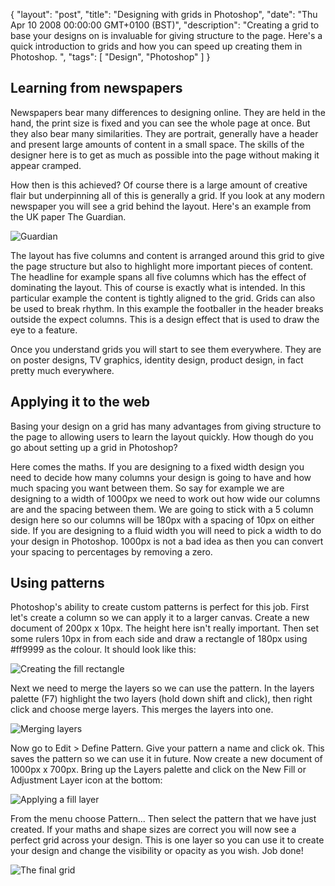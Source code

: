 {
  "layout": "post",
  "title": "Designing with grids in Photoshop",
  "date": "Thu Apr 10 2008 00:00:00 GMT+0100 (BST)",
  "description": "Creating a grid to base your designs on is invaluable for giving structure to the page. Here's a quick introduction to grids and how you can speed up creating them in Photoshop. ",
  "tags": [
    "Design",
    "Photoshop"
  ]
}

## Learning from newspapers

Newspapers bear many differences to designing online. They are held in the hand, the print size is fixed and you can see the whole page at once. But they also bear many similarities. They are portrait, generally have a header and present large amounts of content in a small space. The skills of the designer here is to get as much as possible into the page without making it appear cramped.

How then is this achieved? Of course there is a large amount of creative flair but underpinning all of this is generally a grid. If you look at any modern newspaper you will see a grid behind the layout. Here's an example from the UK paper The Guardian.

![Guardian][1] 

The layout has five columns and content is arranged around this grid to give the page structure but also to highlight more important pieces of content. The headline for example spans all five columns which has the effect of dominating the layout. This of course is exactly what is intended. In this particular example the content is tightly aligned to the grid. Grids can also be used to break rhythm. In this example the footballer in the header breaks outside the expect columns. This is a design effect that is used to draw the eye to a feature.

Once you understand grids you will start to see them everywhere. They are on poster designs, TV graphics, identity design, product design, in fact pretty much everywhere.

## Applying it to the web

Basing your design on a grid has many advantages from giving structure to the page to allowing users to learn the layout quickly. How though do you go about setting up a grid in Photoshop?

Here comes the maths. If you are designing to a fixed width design you need to decide how many columns your design is going to have and how much spacing you want between them. So say for example we are designing to a width of 1000px we need to work out how wide our columns are and the spacing between them. We are going to stick with a 5 column design here so our columns will be 180px with a spacing of 10px on either side. If you are designing to a fluid width you will need to pick a width to do your design in Photoshop. 1000px is not a bad idea as then you can convert your spacing to percentages by removing a zero.

## Using patterns

Photoshop's ability to create custom patterns is perfect for this job. First let's create a column so we can apply it to a larger canvas. Create a new document of 200px x 10px. The height here isn't really important. Then set some rulers 10px in from each side and draw a rectangle of 180px using #ff9999 as the colour. It should look like this:

![Creating the fill rectangle][2] 

Next we need to merge the layers so we can use the pattern. In the layers palette (F7) highlight the two layers (hold down shift and click), then right click and choose merge layers. This merges the layers into one.

![Merging layers][3] 

Now go to Edit > Define Pattern. Give your pattern a name and click ok. This saves the pattern so we can use it in future. Now create a new document of 1000px x 700px. Bring up the Layers palette and click on the New Fill or Adjustment Layer icon at the bottom:

![Applying a fill layer][4] 

From the menu choose Pattern... Then select the pattern that we have just created. If your maths and shape sizes are correct you will now see a perfect grid across your design. This is one layer so you can use it to create your design and change the visibility or opacity as you wish. Job done! 

![The final grid][5]

 [1]: http://shapeshed.com/images/articles/guardian_grid.jpg
 [2]: http://shapeshed.com/images/articles/grid_rectangle.jpg
 [3]: http://shapeshed.com/images/articles/grid_merge.jpg
 [4]: http://shapeshed.com/images/articles/grid_new_fill.jpg
 [5]: http://shapeshed.com/images/articles/grid_final.png

